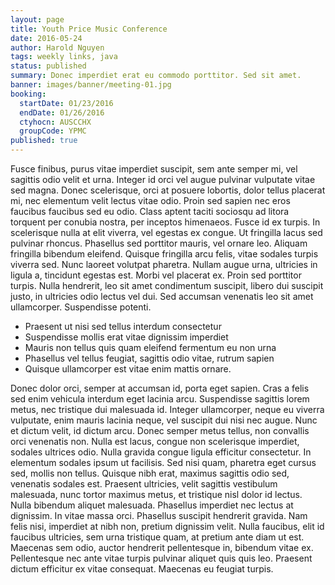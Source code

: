 ```yaml
---
layout: page
title: Youth Price Music Conference
date: 2016-05-24
author: Harold Nguyen
tags: weekly links, java
status: published
summary: Donec imperdiet erat eu commodo porttitor. Sed sit amet.
banner: images/banner/meeting-01.jpg
booking:
  startDate: 01/23/2016
  endDate: 01/26/2016
  ctyhocn: AUSCCHX
  groupCode: YPMC
published: true
---
```

Fusce finibus, purus vitae imperdiet suscipit, sem ante semper mi, vel sagittis odio velit et urna. Integer id orci vel augue pulvinar vulputate vitae sed magna. Donec scelerisque, orci at posuere lobortis, dolor tellus placerat mi, nec elementum velit lectus vitae odio. Proin sed sapien nec eros faucibus faucibus sed eu odio. Class aptent taciti sociosqu ad litora torquent per conubia nostra, per inceptos himenaeos. Fusce id ex turpis. In scelerisque nulla at elit viverra, vel egestas ex congue.
Ut fringilla lacus sed pulvinar rhoncus. Phasellus sed porttitor mauris, vel ornare leo. Aliquam fringilla bibendum eleifend. Quisque fringilla arcu felis, vitae sodales turpis viverra sed. Nunc laoreet volutpat pharetra. Nullam augue urna, ultricies in ligula a, tincidunt egestas est. Morbi vel placerat ex. Proin sed porttitor turpis. Nulla hendrerit, leo sit amet condimentum suscipit, libero dui suscipit justo, in ultricies odio lectus vel dui. Sed accumsan venenatis leo sit amet ullamcorper. Suspendisse potenti.

* Praesent ut nisi sed tellus interdum consectetur
* Suspendisse mollis erat vitae dignissim imperdiet
* Mauris non tellus quis quam eleifend fermentum eu non urna
* Phasellus vel tellus feugiat, sagittis odio vitae, rutrum sapien
* Quisque ullamcorper est vitae enim mattis ornare.

Donec dolor orci, semper at accumsan id, porta eget sapien. Cras a felis sed enim vehicula interdum eget lacinia arcu. Suspendisse sagittis lorem metus, nec tristique dui malesuada id. Integer ullamcorper, neque eu viverra vulputate, enim mauris lacinia neque, vel suscipit dui nisi nec augue. Nunc et dictum velit, id dictum arcu. Donec semper metus tellus, non convallis orci venenatis non. Nulla est lacus, congue non scelerisque imperdiet, sodales ultrices odio. Nulla gravida congue ligula efficitur consectetur. In elementum sodales ipsum ut facilisis. Sed nisi quam, pharetra eget cursus sed, mollis non tellus. Quisque nibh erat, maximus sagittis odio sed, venenatis sodales est.
Praesent ultricies, velit sagittis vestibulum malesuada, nunc tortor maximus metus, et tristique nisl dolor id lectus. Nulla bibendum aliquet malesuada. Phasellus imperdiet nec lectus at dignissim. In vitae massa orci. Phasellus suscipit hendrerit gravida. Nam felis nisi, imperdiet at nibh non, pretium dignissim velit. Nulla faucibus, elit id faucibus ultricies, sem urna tristique quam, at pretium ante diam ut est. Maecenas sem odio, auctor hendrerit pellentesque in, bibendum vitae ex. Pellentesque nec ante vitae turpis pulvinar aliquet quis quis leo. Praesent dictum efficitur ex vitae consequat. Maecenas eu feugiat turpis.

